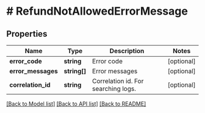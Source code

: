 # # RefundNotAllowedErrorMessage

## Properties

Name | Type | Description | Notes
------------ | ------------- | ------------- | -------------
**error_code** | **string** | Error code | [optional]
**error_messages** | **string[]** | Error messages | [optional]
**correlation_id** | **string** | Correlation id. For searching logs. | [optional]

[[Back to Model list]](../../README.md#models) [[Back to API list]](../../README.md#endpoints) [[Back to README]](../../README.md)
